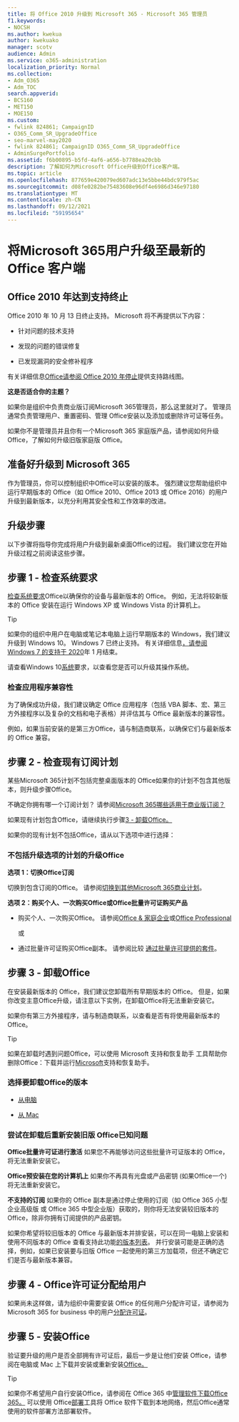 ```yaml
---
title: 将 Office 2010 升级到 Microsoft 365 - Microsoft 365 管理员
f1.keywords:
- NOCSH
ms.author: kwekua
author: kwekuako
manager: scotv
audience: Admin
ms.service: o365-administration
localization_priority: Normal
ms.collection:
- Adm_O365
- Adm_TOC
search.appverid:
- BCS160
- MET150
- MOE150
ms.custom:
- fwlink 824861; CampaignID
- O365_Comm_SR_UpgradeOffice
- seo-marvel-may2020
- fwlink 824861; CampaignID O365_Comm_SR_UpgradeOffice
- AdminSurgePortfolio
ms.assetid: f6b00895-b5fd-4af6-a656-b7788ea20cbb
description: 了解如何为Microsoft Office升级到Office客户端。
ms.topic: article
ms.openlocfilehash: 877659e420079ed607adc13e5bbe44bdc979f5ac
ms.sourcegitcommit: d08fe0282be75483608e96df4e6986d346e97180
ms.translationtype: MT
ms.contentlocale: zh-CN
ms.lasthandoff: 09/12/2021
ms.locfileid: "59195654"
---
```

# <a name="upgrade-your-microsoft-365-for-business-users-to-the-latest-office-client"></a>将Microsoft 365用户升级至最新的 Office 客户端

## <a name="office-2010-reaches-end-of-support"></a>Office 2010 年达到支持终止

Office 2010 年 10 月 13 日终止支持。 Microsoft 将不再提供以下内容：

- 针对问题的技术支持

- 发现的问题的错误修复

- 已发现漏洞的安全修补程序

有关详细信息[Office请参阅 Office 2010 年停止](/deployoffice/endofsupport/office-2010-end-support-roadmap)提供支持路线图。

 **这是否适合你的主题？**
  
 如果你是组织中负责商业版订阅Microsoft 365管理员，那么这里就对了。 管理员通常负责管理用户、重置密码、管理 Office安装以及添加或删除许可证等任务。

 如果你不是管理员并且你有一个Microsoft 365 家庭版产品，请参阅[](https://support.microsoft.com/office/28cbc8cf-1332-4f04-9123-9b660abb629e#BKMK_OfficePlans)如何升级Office，了解如何升级[](https://support.microsoft.com/office/ee68f6cf-422f-464a-82ec-385f65391350)旧版家庭版 Office。

## <a name="get-ready-to-upgrade-to-microsoft-365"></a>准备好升级到 Microsoft 365

作为管理员，你可以控制组织中Office可以安装的版本。 强烈建议您帮助组织中运行早期版本的 Office（如 Office 2010、Office 2013 或 Office 2016）的用户升级到最新版本，以充分利用其安全性和工作效率的改进。

## <a name="upgrade-steps"></a>升级步骤

以下步骤将指导你完成将用户升级到最新桌面Office的过程。 我们建议您在开始升级过程之前阅读这些步骤。
  
## <a name="step-1---check-system-requirements"></a>步骤 1 - 检查系统要求

[检查系统要求](https://www.microsoft.com/microsoft-365/microsoft-365-and-office-resources)Office以确保你的设备与最新版本的 Office。 例如，无法将较新版本的 Office 安装在运行 Windows XP 或 Windows Vista 的计算机上。
  
> [!TIP]
> 如果你的组织中用户在电脑或笔记本电脑上运行早期版本的 Windows，我们建议升级到 Windows 10。 Windows 7 已终止支持。 有关详细信息[，请参阅Windows 7 的支持于 2020](https://www.microsoft.com/microsoft-365/windows/end-of-windows-7-support?rtc=1)年 1 月结束。

请查看Windows 10[系统](https://www.microsoft.com/windows/windows-10-specifications)要求，以查看您是否可以升级其操作系统。

### <a name="check-application-compatibility"></a>检查应用程序兼容性

为了确保成功升级，我们建议确定 Office 应用程序（包括 VBA 脚本、宏、第三方外接程序以及复杂的文档和电子表格）并评估其与 Office 最新版本的兼容性。
  
例如，如果当前安装的是第三方Office，请与制造商联系，以确保它们与最新版本的 Office 兼容。
  
## <a name="step-2---check-your-existing-subscription-plan"></a>步骤 2 - 检查现有订阅计划

某些Microsoft 365计划不包括完整桌面版本的 Office如果你的计划不包含其他版本，则升级步骤Office。
  
不确定你拥有哪一个订阅计划？ 请参阅[Microsoft 365哪些适用于商业版订阅？](../admin-overview/what-subscription-do-i-have.md)
  
如果现有计划包含Office，请继续执行步骤[3 - 卸载Office。](#step-3---uninstall-office)
  
如果你的现有计划不包括Office，请从以下选项中进行选择：
  
### <a name="upgrade-options-for-plans-that-dont-include-office"></a>不包括升级选项的计划的升级Office

 **选项 1：切换Office订阅**

切换到包含订阅的Office。 请参阅[切换到其他Microsoft 365商业计划](../../commerce/subscriptions/switch-to-a-different-plan.md)。

**选项 2：购买个人、一次购买Office或Office批量许可证购买产品**

 - 购买个人、一次购买Office。 请参阅[Office &amp; 家庭企业](https://www.microsoft.com/microsoft-365/buy/compare-all-microsoft-365-products-b)或[Office Professional](https://www.microsoft.com/microsoft-365/p/office-professional-2019/CFQ7TTC0K7C5/)

     或

 - 通过批量许可证购买Office副本。 请参阅比较 [通过批量许可提供的套件](https://products.office.com/business/microsoft-office-volume-licensing-suites-comparison)。

## <a name="step-3---uninstall-office"></a>步骤 3 - 卸载Office

在安装最新版本的 Office，我们建议您卸载所有早期版本的 Office。 但是，如果你改变主意Office升级，请注意以下实例，在卸载Office将无法重新安装它。
  
如果你有第三方外接程序，请与制造商联系，以查看是否有将使用最新版本的 Office。

> [!TIP]
> 如果在卸载时遇到问题Office，可以使用 Microsoft 支持和恢复助手 工具帮助你删除Office：下载并运行[Microsoft](https://go.microsoft.com/fwlink/?LinkID=2155008)支持和恢复助手。

### <a name="select-the-version-of-office-you-want-to-uninstall"></a>选择要卸载Office的版本

- [从电脑](https://support.microsoft.com/office/9dd49b83-264a-477a-8fcc-2fdf5dbf61d8)

- [从 Mac](https://support.microsoft.com/office/eefa1199-5b58-43af-8a3d-b73dc1a8cae3)
  
### <a name="known-issues-trying-to-reinstall-older-versions-of-office-after-an-uninstall"></a>尝试在卸载后重新安装旧版 Office已知问题

 **Office批量许可证进行激活** 如果您不再能够访问这些批量许可证版本的 Office，将无法重新安装它。

 **Office预安装在您的计算机上** 如果你不再具有光盘或产品密钥 (如果Office一个) 将无法重新安装它。

 **不支持的订阅** 如果你的 Office 副本是通过停止使用的订阅（如 Office 365 小型企业高级版 或 Office 365 中型企业版）获取的，则你将无法安装较旧版本的 Office，除非你拥有订阅提供的产品密钥。

如果你希望将较旧版本的 Office 与最新版本并排安装，可以在同一电脑上安装和使用不同版本的 Office 查看支持此功能[的版本列表](https://support.microsoft.com/office/6ebb44ce-18a3-43f9-a187-b78c513788bf)。 并行安装可能是正确的选择，例如，如果已安装要与旧版 Office 一起使用的第三方加载项，但还不确定它们是否与最新版本兼容。

## <a name="step-4---assign-office-licenses-to-users"></a>步骤 4 - Office许可证分配给用户

如果尚未这样做，请为组织中需要安装 Office 的任何用户分配许可证，请参阅为 Microsoft 365 for business 中的用户[分配许可证](../manage/assign-licenses-to-users.md)。
  
## <a name="step-5---install-office"></a>步骤 5 - 安装Office

验证要升级的用户是否全部拥有许可证后，最后一步是让他们安装 Office，请参阅在电脑或 Mac 上下载并安装或重新安装[Office。](https://support.microsoft.com/office/4414eaaf-0478-48be-9c42-23adc4716658)
  
> [!TIP]
> 如果你不希望用户自行安装Office，请参阅在 Office 365 中[管理软件下载Office 365。](/DeployOffice/manage-software-download-settings-office-365) 可以使用 Office[部署](/DeployOffice/overview-office-deployment-tool)工具将 Office 软件下载到本地网络，然后Office通常使用的软件部署方法部署软件。